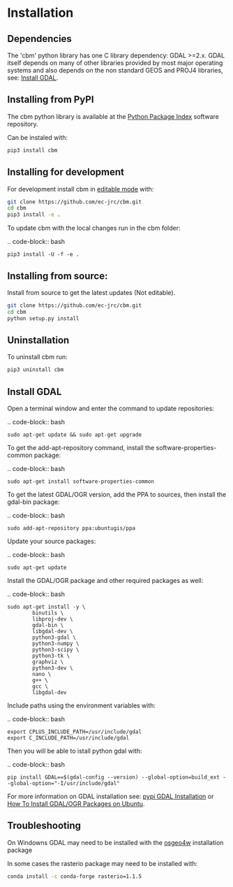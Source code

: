 # Installation

## Dependencies

The 'cbm' python library has one C library dependency: GDAL >=2.x. GDAL itself depends on many of other libraries provided by most major operating systems and also depends on the non standard GEOS and PROJ4 libraries, see: [Install GDAL](https://jrc-cbm.readthedocs.io/en/latest/cbm_install.html#install-gdal).


## Installing from PyPI

The cbm python library is available at the [Python Package Index](https://pypi.org/project/cbm) software repository.

Can be instaled with:

```bash
pip3 install cbm
```

## Installing for development

For development install cbm in [editable mode](https://pip.pypa.io/en/stable/reference/pip_install/#cmdoption-e) with:

```bash
git clone https://github.com/ec-jrc/cbm.git
cd cbm
pip3 install -e .
```

To update cbm with the local changes run in the cbm folder:

.. code-block:: bash

    pip3 install -U -f -e .


## Installing from source:

Install from source to get the latest updates (Not editable).

```bash
git clone https://github.com/ec-jrc/cbm.git
cd cbm
python setup.py install
```

## Uninstallation

To uninstall cbm run:

```bash
pip3 uninstall cbm
```


## Install GDAL

Open a terminal window and enter the command to update repositories:

.. code-block:: bash

    sudo apt-get update && sudo apt-get upgrade


To get the add-apt-repository command, install the software-properties-common package:

.. code-block:: bash

    sudo apt-get install software-properties-common


To get the latest GDAL/OGR version, add the PPA to sources, then install the gdal-bin package:

.. code-block:: bash

    sudo add-apt-repository ppa:ubuntugis/ppa


Update your source packages:

.. code-block:: bash

    sudo apt-get update

Install the GDAL/OGR package and other required packages as well:

.. code-block:: bash

    sudo apt-get install -y \
            binutils \
            libproj-dev \
            gdal-bin \
            libgdal-dev \
            python3-gdal \
            python3-numpy \
            python3-scipy \
            python3-tk \
            graphviz \
            python3-dev \
            nano \
            g++ \
            gcc \
            libgdal-dev


Include paths using the environment variables with:

.. code-block:: bash

    export CPLUS_INCLUDE_PATH=/usr/include/gdal
    export C_INCLUDE_PATH=/usr/include/gdal


Then you will be able to istall python gdal with:

.. code-block:: bash

    pip install GDAL==$(gdal-config --version) --global-option=build_ext --global-option="-I/usr/include/gdal"

<!-- $ -->
For more information on GDAL installation see:
[pypi GDAL Installation](https://pypi.org/project/GDAL)
or [How To Install GDAL/OGR Packages on Ubuntu](https://mothergeo-py.readthedocs.io/en/latest/development/how-to/gdal-ubuntu-pkg.html).


## Troubleshooting

On Windowns GDAL may need to be installed with the [osgeo4w](https://trac.osgeo.org/osgeo4w/) installation package

In some cases the rasterio package may need to be installed with:
```bash
conda install -c conda-forge rasterio=1.1.5
```
